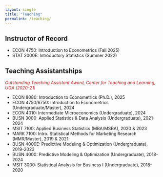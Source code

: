 ```yaml
---
layout: single
title: "Teaching"
permalink: /teaching/
---
```

## Instructor of Record
* ECON 4750: Introduction to Econometrics (Fall 2025)
* STAT 2000E: Introductory Statistics (Summer 2022)

## Teaching Assistantships
<span style="color:firebrick;">_Outstanding Teaching Assistant Award, Center for Teaching and Learning, UGA (2020-21)_</span> 
* ECON 8080: Introduction to Econometrics (Ph.D.), 2025
* ECON 4750/6750: Introduction to Econometrics (Undergraduate/Master), 2024
* ECON 4010: Intermediate Microeconomics (Undergraduate), 2024
* BUSN 3000: Applied Statistics & Data Analysis (Undergraduate), 2021-2024
* MSIT 7100: Applied Business Statistics (MBA/MSBA), 2020 & 2023
* MARK 7100: Intro. Statistical Methods for Marketing Research (MMR/Master), 2019 & 2021
* BUSN 4000E: Predictive Modeling & Optimization (Undergraduate), 2019-2023
* BUSN 4000: Predictive Modeling & Optimization (Undergraduate), 2018-2024
* MSIT 3000: Statistical Analysis for Business I (Undergraduate), 2018-2020
